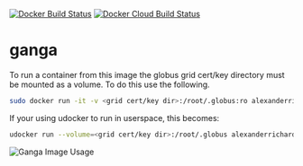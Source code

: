[![Docker Build Status](https://img.shields.io/docker/build/alexanderrichards/ganga.svg)](https://hub.docker.com/r/alexanderrichards/ganga/builds)
[![Docker Cloud Build Status](https://img.shields.io/docker/cloud/build/alexanderrichards/ganga)](https://hub.docker.com/r/alexanderrichards/ganga/builds)
# ganga
To run a container from this image the globus grid cert/key directory must be mounted as a volume. To do this use the following.

```bash
sudo docker run -it -v <grid cert/key dir>:/root/.globus:ro alexanderrichards/ganga
```

If your using udocker to run in userspace, this becomes:

```bash
udocker run --volume=<grid cert/key dir>:/root/.globus alexanderrichards/ganga
```

![Ganga Image Usage](examples/image_usage.gif)
